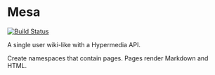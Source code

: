 # Mesa

[![Build Status](https://travis-ci.org/dzucconi/mesa.svg?branch=master)](https://travis-ci.org/dzucconi/mesa)

A single user wiki-like with a Hypermedia API.

Create namespaces that contain pages. Pages render Markdown and HTML.
